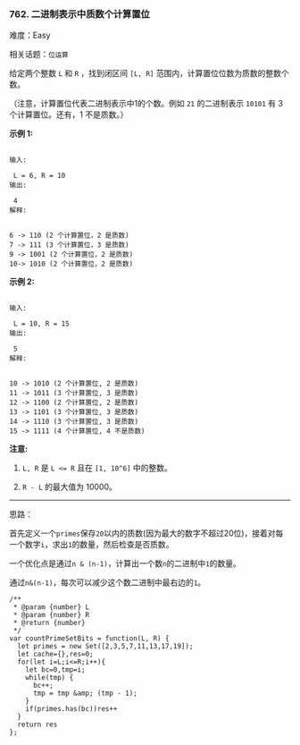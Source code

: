 ### 762. 二进制表示中质数个计算置位

难度：Easy

相关话题：`位运算`

给定两个整数 `L` 和 `R` ，找到闭区间 `[L, R]` 范围内，计算置位位数为质数的整数个数。



（注意，计算置位代表二进制表示中1的个数。例如 `21` 的二进制表示 `10101` 有 3 个计算置位。还有，1 不是质数。）



**示例 1:** 





```

输入:

 L = 6, R = 10
输出:

 4
解释:


6 -> 110 (2 个计算置位，2 是质数)
7 -> 111 (3 个计算置位，3 是质数)
9 -> 1001 (2 个计算置位，2 是质数)
10-> 1010 (2 个计算置位，2 是质数)

```


**示例 2:** 





```

输入:

 L = 10, R = 15
输出:

 5
解释:


10 -> 1010 (2 个计算置位, 2 是质数)
11 -> 1011 (3 个计算置位, 3 是质数)
12 -> 1100 (2 个计算置位, 2 是质数)
13 -> 1101 (3 个计算置位, 3 是质数)
14 -> 1110 (3 个计算置位, 3 是质数)
15 -> 1111 (4 个计算置位, 4 不是质数)

```


**注意:** 




1.  `L, R` 是 `L <= R` 且在 `[1, 10^6]` 中的整数。

2.  `R - L` 的最大值为 10000。






-----

思路：

首先定义一个`primes`保存`20`以内的质数(因为最大的数字不超过20位)，接着对每一个数字`i`，求出`1`的数量，然后检查是否质数。

一个优化点是通过`n & (n-1)`，计算出一个数`n`的二进制中`1`的数量。

通过`n&(n-1)`，每次可以减少这个数二进制中最右边的`1`。


```
/**
 * @param {number} L
 * @param {number} R
 * @return {number}
 */
var countPrimeSetBits = function(L, R) {
  let primes = new Set([2,3,5,7,11,13,17,19]);
  let cache={},res=0;
  for(let i=L;i<=R;i++){
    let bc=0,tmp=i;
    while(tmp) {
      bc++;
      tmp = tmp &amp; (tmp - 1);
    }
    if(primes.has(bc))res++
  }
  return res
};



```

